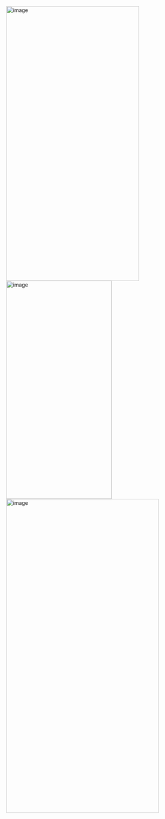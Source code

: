 <img width="355" height="733" alt="image" src="https://github.com/user-attachments/assets/270b6495-47c3-4e72-ab9e-356eab1ca6aa" />
<img width="282" height="582" alt="image" src="https://github.com/user-attachments/assets/71bc7300-5567-4af1-b1ff-eadaebc9cb91" />
<img width="408" height="838" alt="image" src="https://github.com/user-attachments/assets/18139981-5785-4d95-8baf-bda4e0cd1cfc" />


 
 
